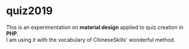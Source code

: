 # quiz2019
This is an experimentation on __material design__ applied to quiz creation in __PHP__.  
I am using it with the vocabulary of ChineseSkills' wonderful method.
